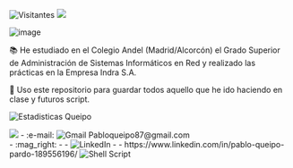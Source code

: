 ![Visitantes](https://visitor-badge.glitch.me/badge?page_id=pabloqueipo)
<img src="https://user-images.githubusercontent.com/55170175/114474409-87dd6800-9bcc-11eb-9ca0-538bd30ae29b.png" />

![image](https://user-images.githubusercontent.com/55402074/114670572-7054cb00-9d03-11eb-8866-403da1fa1991.png)


:books: He estudiado en el Colegio Andel  (Madrid/Alcorcón) el Grado Superior de Administración de Sistemas Informáticos en Red y realizado las prácticas en la Empresa Indra S.A.

:microscope: Uso este repositorio para guardar todos aquello que he ido haciendo en clase y futuros script.


![Estadisticas Queipo](https://github-readme-stats.vercel.app/api?username=pabloqueipo&show_icons=true&theme=radical)

<img src="https://user-images.githubusercontent.com/55170175/114474409-87dd6800-9bcc-11eb-9ca0-538bd30ae29b.png" />
- :e-mail: <img alt="Gmail" src="https://img.shields.io/badge/Gmail-D14836?style=for-the-badge&logo=gmail&logoColor=white" /> Pabloqueipo87@gmail.com </br>
- :mag_right: 	 
- 
- <img alt="LinkedIn" src="https://www.linkedin.com/in/pablo-queipo-pardo-189556196/badge/linkedin%20-%230077B5.svg?&style=for-the-badge&logo=linkedin&logoColor=white"/>
- 
- https://www.linkedin.com/in/pablo-queipo-pardo-189556196/

<img alt="Shell Script" src="https://img.shields.io/badge/shell_script%20-%23121011.svg?&style=for-the-badge&logo=gnu-bash&logoColor=white"/>
